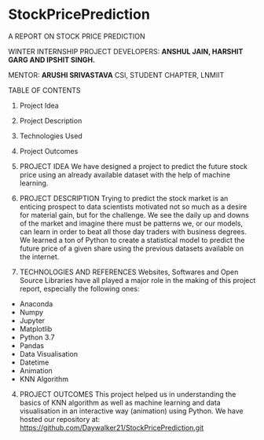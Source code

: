 # StockPricePrediction





A REPORT ON
STOCK PRICE PREDICTION





WINTER INTERNSHIP PROJECT
DEVELOPERS: **ANSHUL JAIN, HARSHIT GARG AND IPSHIT SINGH.**

MENTOR: **ARUSHI SRIVASTAVA**
CSI, STUDENT CHAPTER, LNMIIT



TABLE OF CONTENTS
1.	Project Idea
2.	Project Description
3.	Technologies Used
4.	Project Outcomes


1.	PROJECT IDEA
We have designed a project to predict the future stock price using an already available dataset with the help of machine learning.   


2.	PROJECT DESCRIPTION
Trying to predict the stock market is an enticing prospect to data scientists motivated not so much as a desire for material gain, but for the challenge. We see the daily up and downs of the market and imagine there must be patterns we, or our models, can learn in order to beat all those day traders with business degrees. 
We learned a ton of Python to create a statistical model to predict the future price of a given share using the previous datasets available on the internet.


3.	TECHNOLOGIES AND REFERENCES 
Websites, Softwares and Open Source Libraries have all played a major role in the making of this project report, especially the following ones:


*	Anaconda	
*	Numpy
*	Jupyter	
*   Matplotlib
*   Python 3.7	
*	Pandas
*	Data Visualisation	
*	Datetime
*	Animation	
*	KNN Algorithm


4.	PROJECT OUTCOMES
This project helped us in understanding the basics of KNN algorithm as well as machine learning and data visualisation in an interactive way (animation) using Python.
We have hosted our repository at: https://github.com/Daywalker21/StockPricePrediction.git
